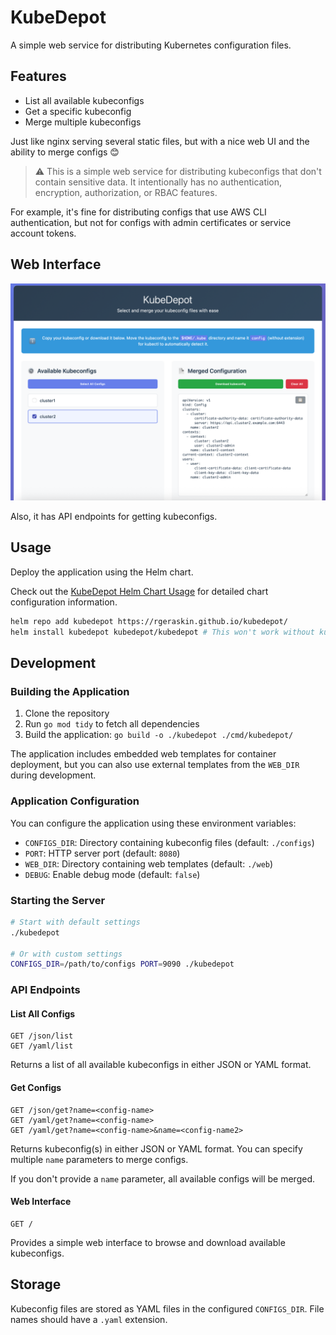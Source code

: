 # KubeDepot

A simple web service for distributing Kubernetes configuration files.

## Features

- List all available kubeconfigs
- Get a specific kubeconfig
- Merge multiple kubeconfigs

Just like nginx serving several static files, but with a nice web UI and the ability to merge configs 😊

> ⚠️ This is a simple web service for distributing kubeconfigs that don't contain sensitive data. It intentionally has no authentication, encryption, authorization, or RBAC features.

For example, it's fine for distributing configs that use AWS CLI authentication, but not for configs with admin certificates or service account tokens.

## Web Interface

![KubeDepot Web UI](kubedepot-webui.png)

Also, it has API endpoints for getting kubeconfigs.

## Usage

Deploy the application using the Helm chart.

Check out the [KubeDepot Helm Chart Usage](https://github.com/rgeraskin/kubedepot/blob/master/HELM.md) for detailed chart configuration information.

```bash
helm repo add kubedepot https://rgeraskin.github.io/kubedepot/
helm install kubedepot kubedepot/kubedepot # This won't work without kubeconfigs
```

## Development

### Building the Application

1. Clone the repository
2. Run `go mod tidy` to fetch all dependencies
3. Build the application: `go build -o ./kubedepot ./cmd/kubedepot/`

The application includes embedded web templates for container deployment, but you can also use external templates from the `WEB_DIR` during development.

### Application Configuration

You can configure the application using these environment variables:

- `CONFIGS_DIR`: Directory containing kubeconfig files (default: `./configs`)
- `PORT`: HTTP server port (default: `8080`)
- `WEB_DIR`: Directory containing web templates (default: `./web`)
- `DEBUG`: Enable debug mode (default: `false`)

### Starting the Server

```bash
# Start with default settings
./kubedepot

# Or with custom settings
CONFIGS_DIR=/path/to/configs PORT=9090 ./kubedepot
```

### API Endpoints

#### List All Configs

```
GET /json/list
GET /yaml/list
```

Returns a list of all available kubeconfigs in either JSON or YAML format.

#### Get Configs

```
GET /json/get?name=<config-name>
GET /yaml/get?name=<config-name>
GET /yaml/get?name=<config-name>&name=<config-name2>
```

Returns kubeconfig(s) in either JSON or YAML format. You can specify multiple `name` parameters to merge configs.

If you don't provide a `name` parameter, all available configs will be merged.

#### Web Interface

```
GET /
```

Provides a simple web interface to browse and download available kubeconfigs.

## Storage

Kubeconfig files are stored as YAML files in the configured `CONFIGS_DIR`. File names should have a `.yaml` extension.
